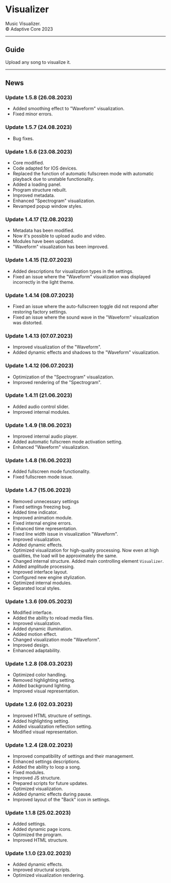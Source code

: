 # Visualizer
Music Visualizer.  
© Adaptive Core 2023  
- - -
## Guide
Upload any song to visualize it.  
- - -
## News
### Update 1.5.8 (26.08.2023)
- Added smoothing effect to "Waveform" visualization.
- Fixed minor errors.

### Update 1.5.7 (24.08.2023)
- Bug fixes.

### Update 1.5.6 (23.08.2023)
- Core modified.
- Code adapted for IOS devices.
- Replaced the function of automatic fullscreen mode with automatic playback due to unstable functionality.
- Added a loading panel.
- Program structure rebuilt.
- Improved metadata.
- Enhanced "Spectrogram" visualization.
- Revamped popup window styles.

### Update 1.4.17 (12.08.2023)
- Metadata has been modified.
- Now it's possible to upload audio and video.
- Modules have been updated.
- "Waveform" visualization has been improved.

### Update 1.4.15 (12.07.2023)
- Added descriptions for visualization types in the settings.
- Fixed an issue where the "Waveform" visualization was displayed incorrectly in the light theme.

### Update 1.4.14 (08.07.2023)
- Fixed an issue where the auto-fullscreen toggle did not respond after restoring factory settings.
- Fixed an issue where the sound wave in the "Waveform" visualization was distorted.

### Update 1.4.13 (07.07.2023)
- Improved visualization of the "Waveform".
- Added dynamic effects and shadows to the "Waveform" visualization.

### Update 1.4.12 (06.07.2023)
- Optimization of the "Spectrogram" visualization.
- Improved rendering of the "Spectrogram".

### Update 1.4.11 (21.06.2023)
- Added audio control slider.
- Improved internal modules.

### Update 1.4.9 (18.06.2023)
- Improved internal audio player.
- Added automatic fullscreen mode activation setting.
- Enhanced "Waveform" visualization.

### Update 1.4.8 (16.06.2023)
- Added fullscreen mode functionality.
- Fixed fullscreen mode issue.

### Update 1.4.7 (15.06.2023)
- Removed unnecessary settings
- Fixed settings freezing bug.
- Added time indicator.
- Improved animation module.
- Fixed internal engine errors.
- Enhanced time representation.
- Fixed line width issue in visualization "Waveform".
- Improved visualization.
- Added dynamic effects.
- Optimized visualization for high-quality processing. Now even at high qualities, the load will be approximately the same.
- Changed internal structure. Added main controlling element `Visualizer`.
- Added amplitude processing.
- Improved interface layout.
- Configured new engine stylization.
- Optimized internal modules.
- Separated local styles.

### Update 1.3.6 (09.05.2023)
- Modified interface.
- Added the ability to reload media files.
- Improved visualization.
- Added dynamic illumination.
- Added motion effect.
- Changed visualization mode "Waveform".
- Improved design.
- Enhanced adaptability.

### Update 1.2.8 (08.03.2023)
- Optimized color handling.
- Removed highlighting setting.
- Added background lighting.
- Improved visual representation.

### Update 1.2.6 (02.03.2023)
- Improved HTML structure of settings.
- Added highlighting setting.
- Added visualization reflection setting.
- Modified visual representation.

### Update 1.2.4 (28.02.2023)
- Improved compatibility of settings and their management.
- Enhanced settings descriptions.
- Added the ability to loop a song.
- Fixed modules.
- Improved JS structure.
- Prepared scripts for future updates.
- Optimized visualization.
- Added dynamic effects during pause.
- Improved layout of the "Back" icon in settings.

### Update 1.1.8 (25.02.2023)
- Added settings.
- Added dynamic page icons.
- Optimized the program.
- Improved HTML structure.

### Update 1.1.0 (23.02.2023)
- Added dynamic effects.
- Improved structural scripts.
- Optimized visualization rendering.
